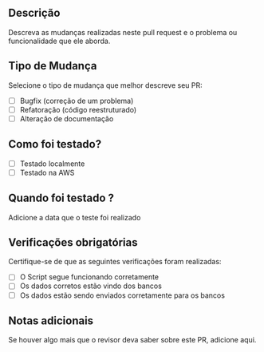 ## Descrição
Descreva as mudanças realizadas neste pull request e o problema ou funcionalidade que ele aborda.

## Tipo de Mudança
Selecione o tipo de mudança que melhor descreve seu PR:
- [ ] Bugfix (correção de um problema)
- [ ] Refatoração (código reestruturado)
- [ ] Alteração de documentação

## Como foi testado?
- [ ] Testado localmente
- [ ] Testado na AWS

## Quando foi testado ?
Adicione a data que o teste foi realizado  

## Verificações obrigatórias
Certifique-se de que as seguintes verificações foram realizadas:
- [ ] O Script segue funcionando corretamente
- [ ] Os dados corretos estão vindo dos bancos
- [ ] Os dados estão sendo enviados corretamente para os bancos

## Notas adicionais
Se houver algo mais que o revisor deva saber sobre este PR, adicione aqui.
